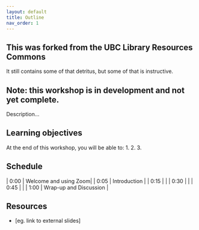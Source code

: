```yaml
---
layout: default
title: Outline
nav_order: 1
---
```


## This was forked from the UBC Library Resources Commons
It still contains some of that detritus, but some of that is instructive.

## Note: this workshop is in development and not yet complete.

Description...

## Learning objectives

At the end of this workshop, you will be able to:
1.
2.
3.

## Schedule

| 0:00 | Welcome and using Zoom|
| 0:05 | Introduction |
| 0:15 |  |
| 0:30 |  |
| 0:45 |  |
| 1:00 | Wrap-up and Discussion |

## Resources
* [eg. link to external slides]
